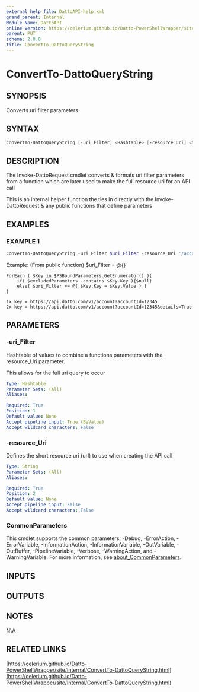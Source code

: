 ```yaml
---
external help file: DattoAPI-help.xml
grand_parent: Internal
Module Name: DattoAPI
online version: https://celerium.github.io/Datto-PowerShellWrapper/site/Internal/ConvertTo-DattoQueryString.html
parent: PUT
schema: 2.0.0
title: ConvertTo-DattoQueryString
---
```


# ConvertTo-DattoQueryString

## SYNOPSIS
Converts uri filter parameters

## SYNTAX

```powershell
ConvertTo-DattoQueryString [-uri_Filter] <Hashtable> [-resource_Uri] <String> [<CommonParameters>]
```

## DESCRIPTION
The Invoke-DattoRequest cmdlet converts & formats uri filter parameters
from a function which are later used to make the full resource uri for
an API call

This is an internal helper function the ties in directly with the
Invoke-DattoRequest & any public functions that define parameters

## EXAMPLES

### EXAMPLE 1
```powershell
ConvertTo-DattoQueryString -uri_Filter $uri_Filter -resource_Uri '/account'
```

Example: (From public function)
    $uri_Filter = @{}

    ForEach ( $Key in $PSBoundParameters.GetEnumerator() ){
        if( $excludedParameters -contains $Key.Key ){$null}
        else{ $uri_Filter += @{ $Key.Key = $Key.Value } }
    }

    1x key = https://api.datto.com/v1/account?accountId=12345
    2x key = https://api.datto.com/v1/account?accountId=12345&details=True

## PARAMETERS

### -uri_Filter
Hashtable of values to combine a functions parameters with
the resource_Uri parameter.

This allows for the full uri query to occur

```yaml
Type: Hashtable
Parameter Sets: (All)
Aliases:

Required: True
Position: 1
Default value: None
Accept pipeline input: True (ByValue)
Accept wildcard characters: False
```

### -resource_Uri
Defines the short resource uri (url) to use when creating the API call

```yaml
Type: String
Parameter Sets: (All)
Aliases:

Required: True
Position: 2
Default value: None
Accept pipeline input: False
Accept wildcard characters: False
```

### CommonParameters
This cmdlet supports the common parameters: -Debug, -ErrorAction, -ErrorVariable, -InformationAction, -InformationVariable, -OutVariable, -OutBuffer, -PipelineVariable, -Verbose, -WarningAction, and -WarningVariable. For more information, see [about_CommonParameters](http://go.microsoft.com/fwlink/?LinkID=113216).

## INPUTS

## OUTPUTS

## NOTES
N\A

## RELATED LINKS

[https://celerium.github.io/Datto-PowerShellWrapper/site/Internal/ConvertTo-DattoQueryString.html](https://celerium.github.io/Datto-PowerShellWrapper/site/Internal/ConvertTo-DattoQueryString.html)

